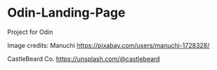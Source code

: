 # Odin-Landing-Page
Project for Odin

Image credits: 
Manuchi
    <https://pixabay.com/users/manuchi-1728328/>

CastleBeard Co.
    <https://unsplash.com/@castlebeard>